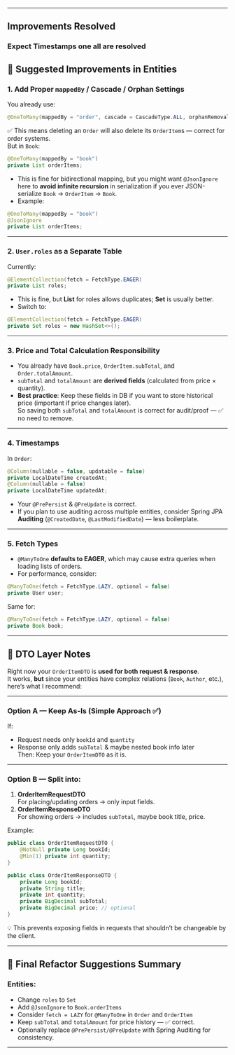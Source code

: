 ***

## Improvements Resolved

### Expect Timestamps one all are resolved

## 🔹 Suggested Improvements in Entities

### **1. Add Proper `mappedBy` / Cascade / Orphan Settings**
You already use:
```java
@OneToMany(mappedBy = "order", cascade = CascadeType.ALL, orphanRemoval = true)
```
✅ This means deleting an `Order` will also delete its `OrderItem`s — correct for order systems.  
But in `Book`:
```java
@OneToMany(mappedBy = "book")
private List orderItems;
```
- This is fine for bidirectional mapping, but you might want `@JsonIgnore` here to **avoid infinite recursion** in serialization if you ever JSON-serialize `Book` → `OrderItem` → `Book`.
- Example:
```java
@OneToMany(mappedBy = "book")
@JsonIgnore
private List orderItems;
```

***

### **2. `User.roles` as a Separate Table**
Currently:
```java
@ElementCollection(fetch = FetchType.EAGER)
private List roles;
```
- This is fine, but **List** for roles allows duplicates; **Set** is usually better.
- Switch to:
```java
@ElementCollection(fetch = FetchType.EAGER)
private Set roles = new HashSet<>();
```

***

### **3. Price and Total Calculation Responsibility**
- You already have `Book.price`, `OrderItem.subTotal`, and `Order.totalAmount`.
- `subTotal` and `totalAmount` are **derived fields** (calculated from price × quantity).
- **Best practice**: Keep these fields in DB if you want to store historical price (important if price changes later).  
  So saving both `subTotal` and `totalAmount` is correct for audit/proof — ✅ no need to remove.

***

### **4. Timestamps**
In `Order`:
```java
@Column(nullable = false, updatable = false)
private LocalDateTime createdAt;
@Column(nullable = false)
private LocalDateTime updatedAt;
```
- Your `@PrePersist` & `@PreUpdate` is correct.
- If you plan to use auditing across multiple entities, consider Spring JPA **Auditing** (`@CreatedDate`, `@LastModifiedDate`) — less boilerplate.

***

### **5. Fetch Types**
- `@ManyToOne` **defaults to EAGER**, which may cause extra queries when loading lists of orders.
- For performance, consider:
```java
@ManyToOne(fetch = FetchType.LAZY, optional = false)
private User user;
```
Same for:
```java
@ManyToOne(fetch = FetchType.LAZY, optional = false)
private Book book;
```

***

## 🔹 DTO Layer Notes

Right now your `OrderItemDTO` is **used for both request & response**.  
It works, **but** since your entities have complex relations (`Book`, `Author`, etc.), here’s what I recommend:

***

### Option A — Keep As-Is (Simple Approach ✅)
If:
- Request needs only `bookId` and `quantity`
- Response only adds `subTotal` & maybe nested book info later  
  Then: Keep your `OrderItemDTO` as it is.

***

### Option B — Split into:
1. **OrderItemRequestDTO**  
   For placing/updating orders → only input fields.
2. **OrderItemResponseDTO**  
   For showing orders → includes `subTotal`, maybe book title, price.

Example:
```java
public class OrderItemRequestDTO {
    @NotNull private Long bookId;
    @Min(1) private int quantity;
}

public class OrderItemResponseDTO {
    private Long bookId;
    private String title;
    private int quantity;
    private BigDecimal subTotal;
    private BigDecimal price; // optional
}
```
💡 This prevents exposing fields in requests that shouldn’t be changeable by the client.

***

## 🔹 Final Refactor Suggestions Summary

### **Entities:**
- Change `roles` to `Set`
- Add `@JsonIgnore` to `Book.orderItems`
- Consider `fetch = LAZY` for `@ManyToOne` in `Order` and `OrderItem`
- Keep `subTotal` and `totalAmount` for price history — ✅ correct.
- Optionally replace `@PrePersist/@PreUpdate` with Spring Auditing for consistency.

***
